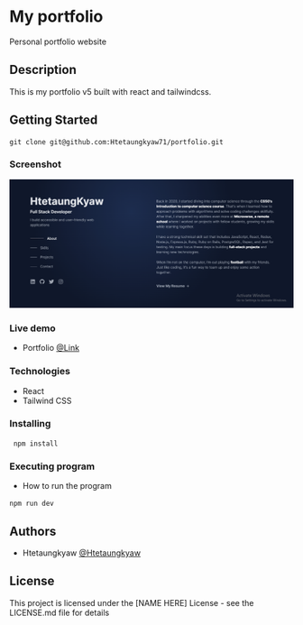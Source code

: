 # My portfolio

Personal portfolio website

## Description

This is my portfolio v5 built with react and tailwindcss.

## Getting Started
```
git clone git@github.com:Htetaungkyaw71/portfolio.git
```
### Screenshot
![This is an image](./portfolio.png)

### Live demo

* Portfolio
[@Link](https://htetaungkyaw.me/)

### Technologies
* React
* Tailwind CSS

### Installing
```
 npm install
```

### Executing program

* How to run the program
```
npm run dev
```


## Authors

* Htetaungkyaw
[@Htetaungkyaw](https://github.com/Htetaungkyaw71)


## License

This project is licensed under the [NAME HERE] License - see the LICENSE.md file for details
